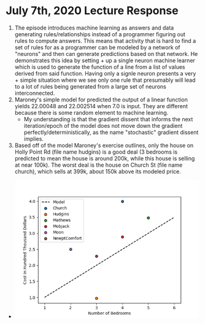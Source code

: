 # July 7th, 2020 Lecture Response
  1. The episode introduces machine learning as answers and data generating rules/relationships instead of a programmer figuring out rules to compute answers. This means that activity that is hard to find a set of rules for as a programmer can be modeled by a network of "neurons" and then can generate predictions based on that network. He demonstrates this idea by setting + up a single neuron machine learner which is used to generate the function of a line from a list of values derived from said function. Having only a signle neuron presents a very + simple situation where we see only one rule that presumably will lead to a lot of rules being generated from a large set of neurons interconnected. 
  2. Maroney's simple model for predicted the output of a linear function yields 22.00048 and 22.002514 when 7.0 is input. They are different because there is some random element to machine learning.
     - My understanding is that the gradient dissent that informs the next iteration/epoch of the model does not move down the gradient perfectly/deterministically, as the name "stochastic" gradient dissent implies.
  3. Based off of the model Maroney's exercise outlines, only the house on Holly Point Rd (file name hudgins) is a good deal (3 bedrooms is predicted to mean the house is around 200k, while this house is selling at near 100k). The worst deal is the house on Church St (file name church), which sells at 399k, about 150k above its modeled price.
  - ![](/DATA310_Images/lecture772000.png)
